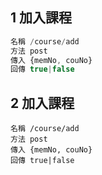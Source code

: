## 1 加入課程

```javascript
名稱 /course/add
方法 post
傳入 {memNo, couNo}
回傳 true|false
```
## 2 加入課程
```
名稱 /course/add
方法 post
傳入 {memNo, couNo}
回傳 true|false
```
